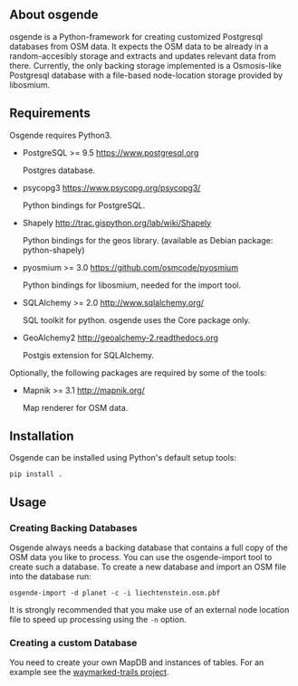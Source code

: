About osgende
-------------

osgende is a Python-framework for creating customized Postgresql databases from
OSM data. It expects the OSM data to be already in a random-accesibly
storage and extracts and updates relevant data from there. Currently, the
only backing storage implemented is a Osmosis-like Postgresql database
with a file-based node-location storage provided by libosmium.

Requirements
------------

Osgende requires Python3.

- PostgreSQL >= 9.5   https://www.postgresql.org

   Postgres database.

- psycopg3            https://www.psycopg.org/psycopg3/

    Python bindings for PostgreSQL.

- Shapely             http://trac.gispython.org/lab/wiki/Shapely

    Python bindings for the geos library.
    (available as Debian package: python-shapely)

- pyosmium >= 3.0     https://github.com/osmcode/pyosmium

    Python bindings for libosmium, needed for the import tool.

- SQLAlchemy >= 2.0   http://www.sqlalchemy.org/

    SQL toolkit for python. osgende uses the Core package only.

- GeoAlchemy2         http://geoalchemy-2.readthedocs.org

    Postgis extension for SQLAlchemy.

Optionally, the following packages are required by some of the tools:

- Mapnik >= 3.1       http://mapnik.org/

    Map renderer for OSM data.


Installation
------------

Osgende can be installed using Python's default setup tools:

    pip install .

Usage
-----

### Creating Backing Databases

Osgende always needs a backing database that contains a full copy of
the OSM data you like to process. You can use the osgende-import tool
to create such a database. To create a new database and import an
OSM file into the database run:

    osgende-import -d planet -c -i liechtenstein.osm.pbf

It is strongly recommended that you make use of an external node
location file to speed up processing using the `-n` option.

### Creating a custom Database

You need to create your own MapDB and instances of tables. For an
example see the
[waymarked-trails project](https://github.com/waymarkedtrails/waymarkedtrails-backend).
